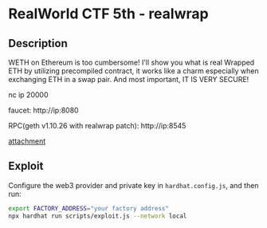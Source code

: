 # RealWorld CTF 5th - realwrap

## Description

WETH on Ethereum is too cumbersome! I'll show you what is real Wrapped ETH by utilizing precompiled contract, it works like a charm especially when exchanging ETH in a swap pair. And most important, IT IS VERY SECURE!

nc ip 20000

faucet: http://ip:8080

RPC(geth v1.10.26 with realwrap patch): http://ip:8545

[attachment](https://github.com/iczc/rwctf-5th-realwrap/releases)


## Exploit
Configure the web3 provider and private key in `hardhat.config.js`, and then run:

```bash
export FACTORY_ADDRESS="your factory address"
npx hardhat run scripts/exploit.js --network local
```
